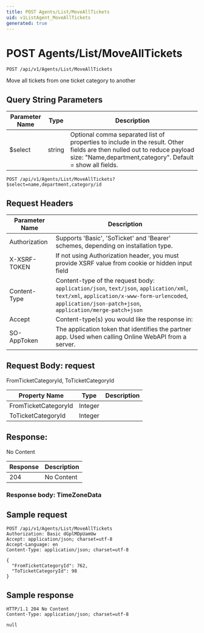 ```yaml
---
title: POST Agents/List/MoveAllTickets
uid: v1ListAgent_MoveAllTickets
generated: true
---
```


# POST Agents/List/MoveAllTickets

```http
POST /api/v1/Agents/List/MoveAllTickets
```

Move all tickets from one ticket category to another







## Query String Parameters

| Parameter Name | Type |  Description |
|----------------|------|--------------|
| $select | string |  Optional comma separated list of properties to include in the result. Other fields are then nulled out to reduce payload size: "Name,department,category". Default = show all fields. |

```http
POST /api/v1/Agents/List/MoveAllTickets?$select=name,department,category/id
```


## Request Headers

| Parameter Name | Description |
|----------------|-------------|
| Authorization  | Supports 'Basic', 'SoTicket' and 'Bearer' schemes, depending on installation type. |
| X-XSRF-TOKEN   | If not using Authorization header, you must provide XSRF value from cookie or hidden input field |
| Content-Type | Content-type of the request body: `application/json`, `text/json`, `application/xml`, `text/xml`, `application/x-www-form-urlencoded`, `application/json-patch+json`, `application/merge-patch+json` |
| Accept         | Content-type(s) you would like the response in:  |
| SO-AppToken | The application token that identifies the partner app. Used when calling Online WebAPI from a server. |

## Request Body: request 

FromTicketCategoryId, ToTicketCategoryId 

| Property Name | Type |  Description |
|----------------|------|--------------|
| FromTicketCategoryId | Integer |  |
| ToTicketCategoryId | Integer |  |

## Response:

No Content

| Response | Description |
|----------------|-------------|
| 204 | No Content |

### Response body: TimeZoneData


## Sample request

```http!
POST /api/v1/Agents/List/MoveAllTickets
Authorization: Basic dGplMDpUamUw
Accept: application/json; charset=utf-8
Accept-Language: en
Content-Type: application/json; charset=utf-8

{
  "FromTicketCategoryId": 762,
  "ToTicketCategoryId": 98
}
```

## Sample response

```http_
HTTP/1.1 204 No Content
Content-Type: application/json; charset=utf-8

null
```